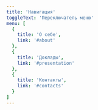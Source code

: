 ```yaml
---
title: 'Навигация'
toggleText: 'Переключатель меню'
menu: [
  {
    title: 'О себе',
    link: '#about'
  },
  {
    title: 'Доклады',
    link: '#presentation'
  },
  {
    title: 'Контакты',
    link: '#contacts'
  }
]
---
```

